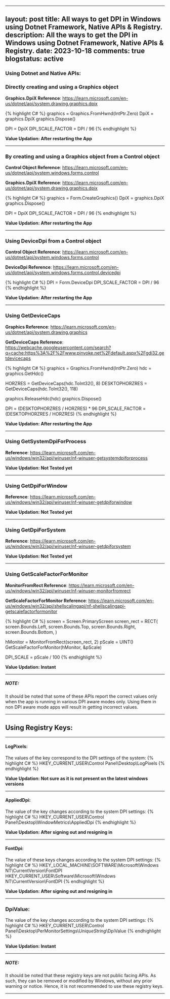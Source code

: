 
---
layout: post
title: All ways to get DPI in Windows using Dotnet Framework, Native APIs & Registry.
description: All the ways to get the DPI in Windows using Dotnet Framework, Native APIs & Registry.
date: 2023-10-18
comments: true
blogstatus: active
---

### Using Dotnet and Native APIs:

### Directly creating and using a Graphics object

**Graphics.DpiX Reference**: <https://learn.microsoft.com/en-us/dotnet/api/system.drawing.graphics.dpix>

{% highlight C# %}
graphics = Graphics.FromHwnd(IntPtr.Zero)
DpiX = graphics.DpiX
graphics.Dispose()

DPI = DpiX 
DPI_SCALE_FACTOR = DPI / 96
{% endhighlight %}

**Value Updation: After restarting the App**
<hr>

### By creating and using a Graphics object from a Control object
**Control Object Reference**: <https://learn.microsoft.com/en-us/dotnet/api/system.windows.forms.control>

**Graphics.DpiX Reference**: <https://learn.microsoft.com/en-us/dotnet/api/system.drawing.graphics.dpix>

{% highlight C# %}
graphics = Form.CreateGraphics()
DpiX = graphics.DpiX
graphics.Dispose()

DPI = DpiX
DPI_SCALE_FACTOR = DPI / 96
{% endhighlight %}

**Value Updation: After restarting the App**
<hr>

### Using DeviceDpi from a Control object
**Control Object Reference**: <https://learn.microsoft.com/en-us/dotnet/api/system.windows.forms.control>

**DeviceDpi Reference**: <https://learn.microsoft.com/en-us/dotnet/api/system.windows.forms.control.devicedpi>

{% highlight C# %}
DPI = Form.DeviceDpi 
DPI_SCALE_FACTOR = DPI / 96
{% endhighlight %}

**Value Updation: After restarting the App**
<hr>

### Using GetDeviceCaps
**Graphics Reference**: <https://learn.microsoft.com/en-us/dotnet/api/system.drawing.graphics>

**GetDeviceCaps Reference**: <https://webcache.googleusercontent.com/search?q=cache:https%3A%2F%2Fwww.pinvoke.net%2Fdefault.aspx%2Fgdi32.getdevicecaps>

{% highlight C# %}
graphics = Graphics.FromHwnd(IntPtr.Zero)
hdc = graphics.GetHdc()

HORZRES = GetDeviceCaps(hdc.ToInt32(), 8)
DESKTOPHORZRES = GetDeviceCaps(hdc.ToInt32(), 118)

graphics.ReleaseHdc(hdc)
graphics.Dispose()

DPI = (DESKTOPHORZRES / HORZRES) * 96
DPI_SCALE_FACTOR = (DESKTOPHORZRES / HORZRES)
{% endhighlight %}

**Value Updation: After restarting the App**
<hr>

### Using GetSystemDpiForProcess
**Reference**: <https://learn.microsoft.com/en-us/windows/win32/api/winuser/nf-winuser-getsystemdpiforprocess>

**Value Updation: Not Tested yet**
<hr>

### Using GetDpiForWindow
**Reference**: <https://learn.microsoft.com/en-us/windows/win32/api/winuser/nf-winuser-getdpiforwindow>

**Value Updation: Not Tested yet**
<hr>

### Using GetDpiForSystem
**Reference**: <https://learn.microsoft.com/en-us/windows/win32/api/winuser/nf-winuser-getdpiforsystem>

**Value Updation: Not Tested yet**
<hr>

### Using GetScaleFactorForMonitor
**MonitorFromRect Reference**: <https://learn.microsoft.com/en-us/windows/win32/api/winuser/nf-winuser-monitorfromrect>

**GetScaleFactorForMonitor Reference**: <https://learn.microsoft.com/en-us/windows/win32/api/shellscalingapi/nf-shellscalingapi-getscalefactorformonitor>

{% highlight C# %}
screen = Screen.PrimaryScreen
screen_rect = RECT(
    screen.Bounds.Left,
    screen.Bounds.Top,
    screen.Bounds.Right,
    screen.Bounds.Bottom,
)

hMonitor = MonitorFromRect(screen_rect, 2)
pScale = UINT()
GetScaleFactorForMonitor(hMonitor, &pScale)

DPI_SCALE = pScale / 100
{% endhighlight %}

**Value Updation: Instant**
<hr>

##### NOTE: 
It should be noted that some of these APIs report the correct values only when the app is running in various DPI aware modes only. Using them in non DPI aware mode apps will result in getting incorrect values.
<hr>

## Using Registry Keys:

<hr>

#### LogPixels:
The values of the key correspond to the DPI settings of the system:
{% highlight C# %}
HKEY_CURRENT_USER\Control Panel\Desktop\LogPixels
{% endhighlight %}

**Value Updation: Not sure as it is not present on the latest windows versions**
<hr>

#### AppliedDpi:
The value of the key changes according to the system DPI settings:
{% highlight C# %}
HKEY_CURRENT_USER\Control Panel\Desktop\WindowMetrics\AppliedDpi
{% endhighlight %}

**Value Updation: After signing out and resigning in**
<hr>

#### FontDpi:
The value of these keys changes according to the system DPI settings:
{% highlight C# %}
HKEY_LOCAL_MACHINE\SOFTWARE\Microsoft\Windows NT\CurrentVersion\FontDPI
HKEY_CURRENT_USER\Software\Microsoft\Windows NT\CurrentVersion\FontDPI
{% endhighlight %}

**Value Updation: After signing out and resigning in**
<hr>

### DpiValue:
The value of the key changes according to the system DPI settings:
{% highlight C# %}
HKEY_CURRENT_USER\Control Panel\Desktop\PerMonitorSettings\\*UniqueString*\\DpiValue
{% endhighlight %}

**Value Updation: Instant**
<hr>

##### NOTE: 
It should be noted that these registry keys are not public facing APIs. As such, they can be removed or modified by Windows, without any prior warning or notice. Hence, it is not recommended to use these registry keys.
<hr>